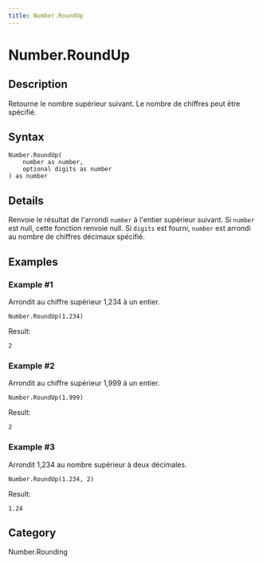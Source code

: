 ```yaml
---
title: Number.RoundUp
---
```


# Number.RoundUp


## Description

Retourne le nombre supérieur suivant. Le nombre de chiffres peut être spécifié.


## Syntax

```powerquery
Number.RoundUp(
    number as number,
    optional digits as number
) as number
```


## Details

Renvoie le résultat de l'arrondi <code>number</code> à l'entier supérieur suivant. Si <code>number</code> est null, cette fonction renvoie null.    Si <code>digits</code> est fourni, <code>number</code> est arrondi au nombre de chiffres décimaux spécifié.  


## Examples

### Example #1 
Arrondit au chiffre supérieur 1,234 à un entier.
```powerquery
Number.RoundUp(1.234)
```

Result: 
```powerquery
2
```


### Example #2 
Arrondit au chiffre supérieur 1,999 à un entier.
```powerquery
Number.RoundUp(1.999)
```

Result: 
```powerquery
2
```


### Example #3 
Arrondit 1,234 au nombre supérieur à deux décimales.
```powerquery
Number.RoundUp(1.234, 2)
```

Result: 
```powerquery
1.24
```




## Category
Number.Rounding
